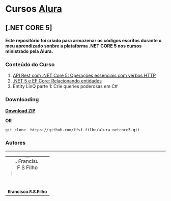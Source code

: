 # Cursos [Alura](https://www.alura.com.br/)

## [.NET CORE 5]

#### Este repositório foi criado para armazenar os códigos escritos durante o meu aprendizado sonbre a plataforma .NET CORE 5 nos cursos ministrado pela Alura.

### Conteúdo do Curso

1. [API Rest com .NET Core 5: Operações essenciais com verbos HTTP](https://github.com/ffsf-filho/alura_netcore5/tree/main/FilmesAPI)
2. [.NET 5 e EF Core: Relacionando entidades](https://github.com/ffsf-filho/alura_netcore5/tree/main/CimemaAPI)
3. Entity LinQ parte 1: Crie queries poderosas em C#

### Downloading

<strong><a href="https://github.com/ffsf-filho/alura_netcore5/archive/main.zip">Download ZIP</a></strong>

<strong>OR</strong>

```
git clone  https://github.com/ffsf-filho/alura_netcore5.git
```

### Autores

---

<table>
  <tr>
      <td align="center">
        <a href="https://github.com/ffsf-filho">
          <img style="border-radius: 50%;" src="https://avatars.githubusercontent.com/u/70358338?v=4" width="100px;" alt="Francisco F S Filho">
          <br />
          <sub>
            <b>Francisco F S Filho</b>
          </sub>
        </a>
      </td>
  </tr>
</table>
